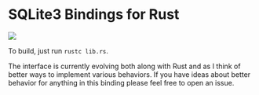 # SQLite3 Bindings for Rust

[<img src="https://travis-ci.org/linuxfood/rustsqlite.png?branch=master">](https://travis-ci.org/linuxfood/rustsqlite)


To build, just run `rustc lib.rs`.

The interface is currently evolving both along with Rust and as I think of
better ways to implement various behaviors. If you have ideas about better
behavior for anything in this binding please feel free to open an issue.
